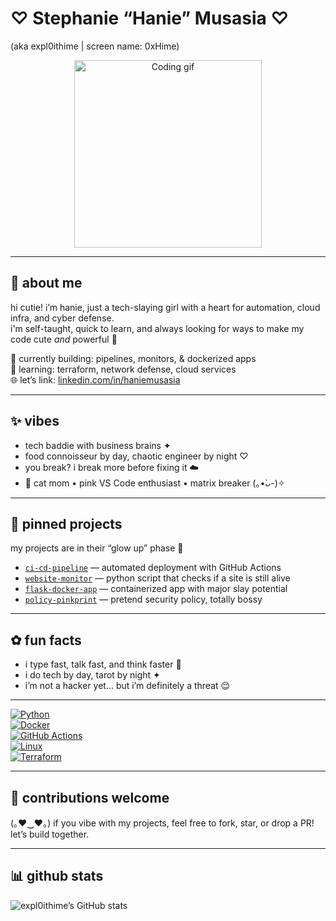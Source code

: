 # ♡ Stephanie “Hanie” Musasia ♡  
(aka expl0ithime | screen name: 0xHime)

<p align="center">
  <img src="https://giffiles.alphacoders.com/210/210385.gif" alt="Coding gif" width="300"/>
</p>

---

## 💖 about me  
hi cutie! i’m hanie, just a tech-slaying girl with a heart for automation, cloud infra, and cyber defense.  
i'm self-taught, quick to learn, and always looking for ways to make my code cute *and* powerful 🩷  

🔧 currently building: pipelines, monitors, & dockerized apps  
🌱 learning: terraform, network defense, cloud services  
🌐 let’s link: [linkedin.com/in/haniemusasia](https://www.linkedin.com/in/haniemusasia/)  

---

## ✨ vibes  
- tech baddie with business brains ✦  
- food connoisseur by day, chaotic engineer by night ♡  
- you break? i break more before fixing it ☁️  
- 🐾 cat mom • pink VS Code enthusiast • matrix breaker (｡•̀ᴗ-)✧  

---

## 🧸 pinned projects  
my projects are in their “glow up” phase 🦋

- [`ci-cd-pipeline`](https://github.com/expl0ithime/ci-cd-magic) — automated deployment with GitHub Actions  
- [`website-monitor`](https://github.com/expl0ithime/website-monitor) — python script that checks if a site is still alive  
- [`flask-docker-app`](https://github.com/expl0ithime/flask-docker-app) — containerized app with major slay potential  
- [`policy-pinkprint`](https://github.com/expl0ithime/policy-pinkprint) — pretend security policy, totally bossy  

---

## ✿ fun facts  
- i type fast, talk fast, and think faster 💨  
- i do tech by day, tarot by night ✦  
- i’m not a hacker yet... but i’m definitely a threat 😌  

---

[![Python](https://img.shields.io/badge/code-python-blue?logo=python)](https://www.python.org/)  
[![Docker](https://img.shields.io/badge/dev-docker-2496ED?logo=docker&logoColor=white)](https://www.docker.com/)  
[![GitHub Actions](https://img.shields.io/badge/ci-github%20actions-blue?logo=github-actions&logoColor=white)](https://github.com/features/actions)  
[![Linux](https://img.shields.io/badge/os-linux-black?logo=linux)](https://www.kernel.org/)  
[![Terraform](https://img.shields.io/badge/infra-terraform-5C4EE5?logo=terraform&logoColor=white)](https://www.terraform.io/)  

---

## 🌟 contributions welcome
(｡♥‿♥｡) if you vibe with my projects, feel free to fork, star, or drop a PR! let’s build together.

---

## 📊 github stats  
![expl0ithime’s GitHub stats](https://github-readme-stats.vercel.app/api?username=expl0ithime&show_icons=true&theme=radical)